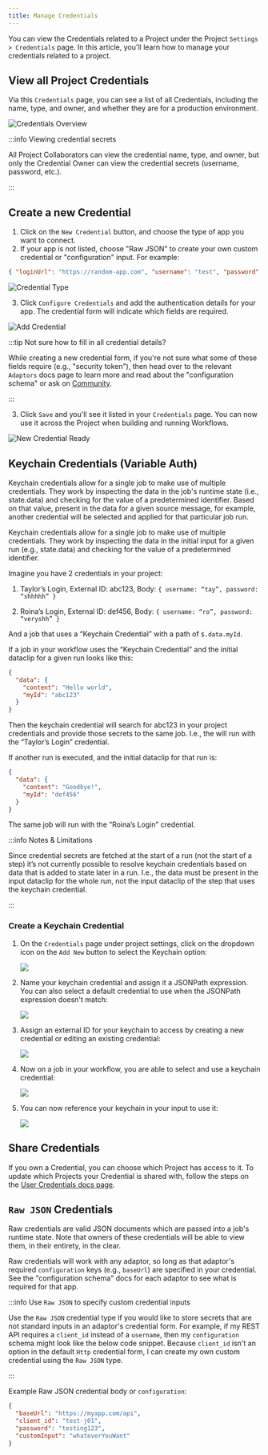 ```yaml
---
title: Manage Credentials
---
```


You can view the Credentials related to a Project under the Project
`Settings > Credentials` page. In this article, you'll learn how to manage your
credentials related to a project.

## View all Project Credentials

Via this `Credentials` page, you can see a list of all Credentials, including
the name, type, and owner, and whether they are for a production environment.

![Credentials Overview](/img/lightning_credentials_overview.webp)

:::info Viewing credential secrets

All Project Collaborators can view the credential name, type, and owner, but
only the Credential Owner can view the credential secrets (username, password,
etc.).

:::

## Create a new Credential

1. Click on the `New Credential` button, and choose the type of app you want to
   connect.
2. If your app is not listed, choose "Raw JSON" to create your own custom
   credential or "configuration" input. For example:

```json
{ "loginUrl": "https://random-app.com", "username": "test", "password": "pwd" }
```

![Credential Type](/img/lightning_choose_cred_type.webp)

3. Click `Configure Credentials` and add the authentication details for your
   app. The credential form will indicate which fields are required.

![Add Credential](/img/lightning_add_cred.webp)

:::tip Not sure how to fill in all credential details?

While creating a new credential form, if you're not sure what some of these
fields require (e.g., "security token"), then head over to the relevant
`Adaptors` docs page to learn more and read about the "configuration schema" or
ask on [Community](https://community.openfn.org).

:::

3. Click `Save` and you'll see it listed in your `Credentials` page. You can now
   use it across the Project when building and running Workflows.

![New Credential Ready](/img/lightning_new_cred_ready.webp)

## Keychain Credentials (Variable Auth)

Keychain credentials allow for a single job to make use of multiple credentials.
They work by inspecting the data in the job's runtime state (i.e., state.data)
and checking for the value of a predetermined identifier. Based on that value,
present in the data for a given source message, for example, another credential
will be selected and applied for that particular job run.

Keychain credentials allow for a single job to make use of multiple credentials.
They work by inspecting the data in the initial input for a given run (e.g.,
state.data) and checking for the value of a predetermined identifier.

Imagine you have 2 credentials in your project:

1. Taylor’s Login, External ID: abc123, Body:
   `{ username: “tay”, password: “shhhhh” }`

2. Roina’s Login, External ID: def456, Body:
   `{ username: “ro”, password: “veryshh” }`

And a job that uses a “Keychain Credential” with a path of `$.data.myId`.

If a job in your workflow uses the “Keychain Credential” and the initial
dataclip for a given run looks like this:

```json
{
  "data": {
    "content": "Hello world",
    "myId": "abc123"
  }
}
```

Then the keychain credential will search for abc123 in your project credentials
and provide those secrets to the same job. I.e., the will run with the “Taylor’s
Login” credential.

If another run is executed, and the initial dataclip for that run is:

```json
{
  "data": {
    "content": "Goodbye!",
    "myId": "def456"
  }
}
```

The same job will run with the “Roina’s Login” credential.

:::info Notes & Limitations

Since credential secrets are fetched at the start of a run (not the start of a
step) it’s not currently possible to resolve keychain credentials based on data
that is added to state later in a run. I.e., the data must be present in the
input dataclip for the whole run, not the input dataclip of the step that uses
the keychain credential.

:::

### Create a Keychain Credential

1. On the `Credentials` page under project settings, click on the dropdown icon
   on the `Add New` button to select the Keychain option:
   
   ![](/img/keychain_credential_dropdown.webp)

2. Name your keychain credential and assign it a JSONPath expression. You can
   also select a default credential to use when the JSONPath expression doesn't
   match:
   
   ![](/img/keychain_modal.webp)

3. Assign an external ID for your keychain to access by creating a new
   credential or editing an existing credential:
   
   ![](/img/assign_externalID.webp)

4. Now on a job in your workflow, you are able to select and use a keychain
   credential:
   
   ![](/img/keychain_selection.webp)

5. You can now reference your keychain in your input to use it:
   
   ![](/img/keychain_input.webp)

## Share Credentials

If you own a Credential, you can choose which Project has access to it. To
update which Projects your Credential is shared with, follow the steps on the
[User Credentials docs page](/documentation/user-credentials).

## `Raw JSON` Credentials

Raw credentials are valid JSON documents which are passed into a job's runtime
state. Note that owners of these credentials will be able to view them, in their
entirety, in the clear.

Raw credentials will work with any adaptor, so long as that adaptor's required
`configuration` keys (e.g., `baseUrl`) are specified in your credential. See the
"configuration schema" docs for each adaptor to see what is required for that
app.

:::info Use `Raw JSON` to specify custom credential inputs

Use the `Raw JSON` credential type if you would like to store secrets that are
not standard inputs in an adaptor's credential form. For example, if my REST API
requires a `client_id` instead of a `username`, then my `configuration` schema
might look like the below code snippet. Because `client_id` isn't an option in
the default `Http` credential form, I can create my own custom credential using
the `Raw JSON` type.

:::

Example Raw JSON credential body or `configuration`:

```json
{
  "baseUrl": "https://myapp.com/api",
  "client_id": "test-j01",
  "password": "testing123",
  "customInput": "whateverYouWant"
}
```
